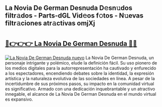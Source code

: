 ## La Novia De German Desnuda D𝚎sn𝚞dos filtr𝚊dos - Parts-dGL Vid𝚎os f𝚘tos - N𝚞evas filtr𝚊ciones atr𝚊ctivas omjXj

# <h2><a href="http://mb8d6le.tromn.icu/?c=La+Novia+De+German+Desnuda">🔗👉👉👉 La Novia De German Desnuda 🔗🔗</a></h2>

[![La Novia De German Desnuda nuevo](https://i.imgur.com/pEAQMta.gif)](http://mb8d6le.tromn.icu/?c=La+Novia+De+German+Desnuda)
La Novia De German Desnuda, un personaje intrigante y polémico, elude la definición fácil. Su uso pionero de los medios digitales para la autorrepresentación ha cautivado y enfurecido a los espectadores, encendiendo debates sobre la identidad, la expresión artística y la naturaleza evolutiva de las sociedades en línea. A pesar de la incertidumbre de sus próximos pasos, su impacto en la comunidad virtual es significativo. Armado con una dedicación inquebrantable y un atractivo innegable, el alcance de La Novia De German Desnuda en el mundo virtual es expansivo.
